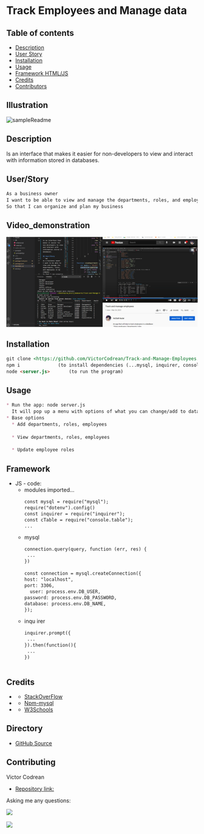 # Track Employees and Manage data 

## Table of contents
- [Description](#Description)
- [User Story](#User/Story)
- [Installation](#Installation)
- [Usage](#Usage)
- [Framework HTML/JS](#Framework)
- [Credits](#Credits)
- [Contributors](#Contributing)

## Illustration

![sampleReadme](./assets/illustration.gif)

## Description

Is an interface that makes it easier for non-developers to view and interact with information stored in databases. 
   
## User/Story  
```md
As a business owner
I want to be able to view and manage the departments, roles, and employees in my company
So that I can organize and plan my business
```

## Video_demonstration

[![video](/assets/working_process.png)](https://www.youtube.com/watch?v=Qmq0qqcXSIQ "Video demonstration")

## Installation
```md
git clone <https://github.com/VictorCodrean/Track-and-Manage-Employees.git> (to get the code)
npm i              (to install dependencies (...mysql, inquirer, console.table)) 
node <server.js>       (to run the program)
```

## Usage
```md
* Run the app: node server.js
  It will pop up a menu with options of what you can change/add to database...
* Base options
  * Add departments, roles, employees

  * View departments, roles, employees

  * Update employee roles
```
## Framework
* JS - code:
    * modules imported...
        ```
        const mysql = require("mysql");
        require("dotenv").config()
        const inquirer = require("inquirer");
        const cTable = require("console.table");
        ...
        ```
    * mysql
         ```
        connection.query(query, function (err, res) {
          ...
        })

        const connection = mysql.createConnection({
        host: "localhost",
        port: 3306,
           user: process.env.DB_USER,
        password: process.env.DB_PASSWORD,
        database: process.env.DB_NAME,
        });
        ```
     * inqu irer
         ```
        inquirer.prompt({
          ...
        }).then(function(){
          ...
        })
          
        ```
## Credits
 * - [StackOverFlow](https://stackoverflow.com/)
 * - [Npm-mysql](https://www.npmjs.com/package/mysql)
 * - [W3Schools](https://www.w3schools.com/sql/)

## Directory
* [GitHub Source](https://github.com/VictorCodrean/Track-and-Manage-Employees)

## Contributing
Victor Codrean    
*  [Repository link:](https://github.com/VictorCodrean/Track-and-Manage-Employees)

Asking me any questions:

<a href="mailto:codreanvictor@gmail.com" style="text-decoration:none"><img height="20" src = "https://img.shields.io/badge/Gmail-c14438?&style=for-the-badge&logo=gmail&logoColor=white&style=plastic"></a>

[<img height="20" src="https://img.shields.io/badge/-GitHub-black.svg?&style=for-the-badge&logo=github&logoColor=white&style=plastic"/>](https://github.com/VictorCodrean)
